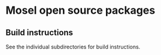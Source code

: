 # Mosel open source packages

## Build instructions

See the individual subdirectories for build instructions.
